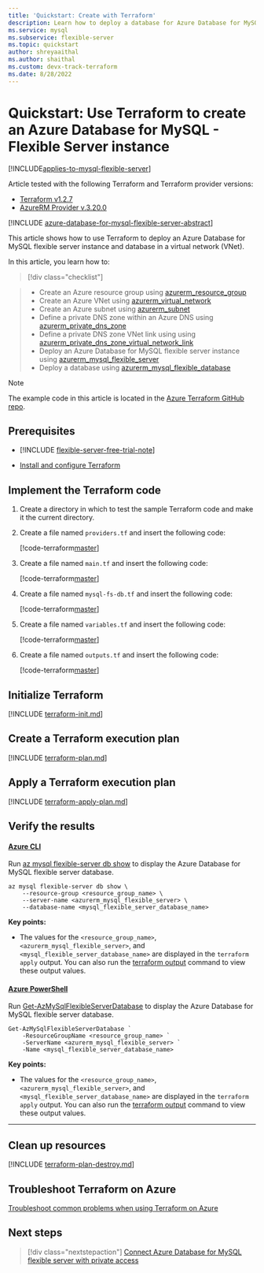 ```yaml
---
title: 'Quickstart: Create with Terraform'
description: Learn how to deploy a database for Azure Database for MySQL - Flexible Server instance by using Terraform.
ms.service: mysql
ms.subservice: flexible-server
ms.topic: quickstart
author: shreyaaithal
ms.author: shaithal
ms.custom: devx-track-terraform
ms.date: 8/28/2022
---
```


# Quickstart: Use Terraform to create an Azure Database for MySQL - Flexible Server instance

[!INCLUDE[applies-to-mysql-flexible-server](../includes/applies-to-mysql-flexible-server.md)]

Article tested with the following Terraform and Terraform provider versions:

- [Terraform v1.2.7](https://releases.hashicorp.com/terraform/)
- [AzureRM Provider v.3.20.0](https://registry.terraform.io/providers/hashicorp/azurerm/latest/docs)

[!INCLUDE [azure-database-for-mysql-flexible-server-abstract](../includes/azure-database-for-mysql-flexible-server-abstract.md)]

This article shows how to use Terraform to deploy an Azure Database for MySQL flexible server instance and database in a virtual network (VNet).

In this article, you learn how to:

> [!div class="checklist"]

> * Create an Azure resource group using [azurerm_resource_group](https://registry.terraform.io/providers/hashicorp/azurerm/latest/docs/resources/resource_group)
> * Create an Azure VNet using [azurerm_virtual_network](https://registry.terraform.io/providers/hashicorp/azurerm/latest/docs/resources/virtual_network)
> * Create an Azure subnet using [azurerm_subnet](https://registry.terraform.io/providers/hashicorp/azurerm/latest/docs/resources/subnet)
> * Define a private DNS zone within an Azure DNS using [azurerm_private_dns_zone](https://registry.terraform.io/providers/hashicorp/azurerm/latest/docs/resources/private_dns_zone)
> * Define a private DNS zone VNet link using using [azurerm_private_dns_zone_virtual_network_link](https://registry.terraform.io/providers/hashicorp/azurerm/latest/docs/resources/private_dns_zone_virtual_network_link)
> * Deploy an Azure Database for MySQL flexible server instance using [azurerm_mysql_flexible_server](https://registry.terraform.io/providers/hashicorp/azurerm/latest/docs/resources/mysql_flexible_server)
> * Deploy a database using [azurerm_mysql_flexible_database](https://registry.terraform.io/providers/hashicorp/azurerm/latest/docs/resources/mysql_flexible_database)

> [!NOTE]
> The example code in this article is located in the [Azure Terraform GitHub repo](https://github.com/Azure/terraform/tree/master/quickstart/201-mysql-fs-db).

## Prerequisites

- [!INCLUDE [flexible-server-free-trial-note](../includes/flexible-server-free-trial-note.md)]

- [Install and configure Terraform](/azure/developer/terraform/quickstart-configure)

## Implement the Terraform code

1. Create a directory in which to test the sample Terraform code and make it the current directory.

1. Create a file named `providers.tf` and insert the following code:

    [!code-terraform[master](~/terraform_samples/quickstart/201-mysql-fs-db/providers.tf)]

1. Create a file named `main.tf` and insert the following code:

    [!code-terraform[master](~/terraform_samples/quickstart/201-mysql-fs-db/main.tf)]

1. Create a file named `mysql-fs-db.tf` and insert the following code:

    [!code-terraform[master](~/terraform_samples/quickstart/201-mysql-fs-db/mysql-fs-db.tf)]

1. Create a file named `variables.tf` and insert the following code:

    [!code-terraform[master](~/terraform_samples/quickstart/201-mysql-fs-db/variables.tf)]

1. Create a file named `outputs.tf` and insert the following code:

    [!code-terraform[master](~/terraform_samples/quickstart/201-mysql-fs-db/outputs.tf)]

## Initialize Terraform

[!INCLUDE [terraform-init.md](~/azure-dev-docs-pr/articles/terraform/includes/terraform-init.md)]

## Create a Terraform execution plan

[!INCLUDE [terraform-plan.md](~/azure-dev-docs-pr/articles/terraform/includes/terraform-plan.md)]

## Apply a Terraform execution plan

[!INCLUDE [terraform-apply-plan.md](~/azure-dev-docs-pr/articles/terraform/includes/terraform-apply-plan.md)]

## Verify the results

#### [Azure CLI](#tab/azure-cli)

Run [az mysql flexible-server db show](/cli/azure/mysql/flexible-server/db#az-mysql-flexible-server-db-show) to display the Azure Database for MySQL flexible server database.

```azurecli
az mysql flexible-server db show \
    --resource-group <resource_group_name> \
    --server-name <azurerm_mysql_flexible_server> \
    --database-name <mysql_flexible_server_database_name>
```

**Key points:**

- The values for the `<resource_group_name>`, `<azurerm_mysql_flexible_server>`, and `<mysql_flexible_server_database_name>` are displayed in the `terraform apply` output. You can also run the [terraform output](https://www.terraform.io/cli/commands/output) command to view these output values.

#### [Azure PowerShell](#tab/azure-powershell)

Run [Get-AzMySqlFlexibleServerDatabase](/powershell/module/az.mysql/get-azmysqlflexibleserverdatabase) to display the Azure Database for MySQL flexible server database.

```azurepowershell
Get-AzMySqlFlexibleServerDatabase `
    -ResourceGroupName <resource_group_name> `
    -ServerName <azurerm_mysql_flexible_server> `
    -Name <mysql_flexible_server_database_name>
```

**Key points:**

- The values for the `<resource_group_name>`, `<azurerm_mysql_flexible_server>`, and `<mysql_flexible_server_database_name>` are displayed in the `terraform apply` output. You can also run the [terraform output](https://www.terraform.io/cli/commands/output) command to view these output values.

---

## Clean up resources

[!INCLUDE [terraform-plan-destroy.md](~/azure-dev-docs-pr/articles/terraform/includes/terraform-plan-destroy.md)]

## Troubleshoot Terraform on Azure

[Troubleshoot common problems when using Terraform on Azure](/azure/developer/terraform/troubleshoot)

## Next steps

> [!div class="nextstepaction"]
> [Connect Azure Database for MySQL flexible server with private access](./quickstart-create-connect-server-vnet.md)